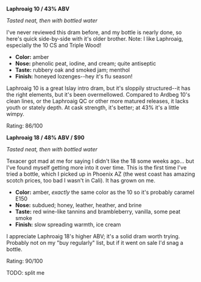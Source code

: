 **Laphroaig 10 / 43% ABV**

*Tasted neat, then with bottled water*

I've never reviewed this dram before, and my bottle is nearly done, so here's quick side-by-side with it's older brother.  Note: I like Laphroaig, especially the 10 CS and Triple Wood!

* **Color:** amber
* **Nose:** phenolic peat, iodine, and cream; quite antiseptic
* **Taste:** rubbery oak and smoked jam; menthol
* **Finish:** honeyed lozenges--hey it's flu season!

Laphroaig 10 is a great Islay intro dram, but it's sloppily structured--it has the right elements, but it's been overmellowed.  Compared to Ardbeg 10's clean lines, or the Laphroaig QC or other more matured releases, it lacks youth or stately depth.  At cask strength, it's better; at 43% it's a little wimpy.

Rating: 86/100

**Laphroaig 18 / 48% ABV / $90**

*Tasted neat, then with bottled water*

Texacer got mad at me for saying I didn't like the 18 some weeks ago... but I've found myself getting more into it over time.  This is the first time I've tried a bottle, which I picked up in Phoenix AZ (the west coast has amazing scotch prices, too bad I wasn't in Cali).  It has grown on me.

* **Color:** amber, *exactly* the same color as the 10 so it's probably caramel E150
* **Nose:** subdued; honey, leather, heather, and brine
* **Taste:** red wine-like tannins and brambleberry, vanilla, some peat smoke
* **Finish:** slow spreading warmth, ice cream

I appreciate Laphroaig 18's higher ABV; it's a solid dram worth trying.  Probably not on my "buy regularly" list, but if it went on sale I'd snag a bottle.

Rating: 90/100 

TODO: split me
